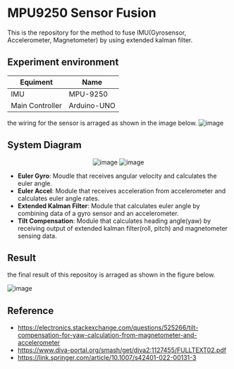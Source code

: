# MPU9250 Sensor Fusion
This is the repository for the method to fuse IMU(Gyrosensor, Accelerometer, Magnetometer) by using extended kalman filter.
## Experiment environment

|Equiment|Name|
|---|---|
|IMU|MPU-9250|
|Main Controller|Arduino-UNO|

the wiring for the sensor is arraged as shown in the image below.
![image](https://user-images.githubusercontent.com/86957779/217463645-35ba5197-f327-4761-a887-9932343e454b.png)

## System Diagram
<div align = center>


![image](https://user-images.githubusercontent.com/86957779/220029536-03696811-007e-41d9-b849-2770a3458d28.png)
![image](https://user-images.githubusercontent.com/86957779/220029402-62ce5fb9-b6ca-4dc5-a16c-997808d29fbc.png)


</div>

* **Euler Gyro**: Moudle that receives angular velocity and calculates the euler angle.
* **Euler Accel**: Module that receives acceleration from accelerometer and calculates euler angle rates.
* **Extended Kalman Filter**: Module that calculates euler angle by combining data of a gyro sensor and an accelerometer.
* **Tilt Compensation**: Module that calculates heading angle(yaw) by receiving output of extended kalman filter(roll, pitch) and magnetometer sensing data.


## Result
the final result of this repositoy is arraged as shown in the figure below. 

![image](https://user-images.githubusercontent.com/86957779/220033927-482216c8-0798-420e-9506-a9324535dd9f.png)

## Reference
* https://electronics.stackexchange.com/questions/525266/tilt-compensation-for-yaw-calculation-from-magnetometer-and-accelerometer
* https://www.diva-portal.org/smash/get/diva2:1127455/FULLTEXT02.pdf
* https://link.springer.com/article/10.1007/s42401-022-00131-3
